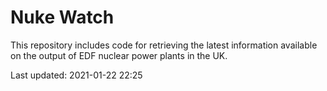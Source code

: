 # Nuke Watch

This repository includes code for retrieving the latest information available on the output of EDF nuclear power plants in the UK.

Last updated: 2021-01-22 22:25